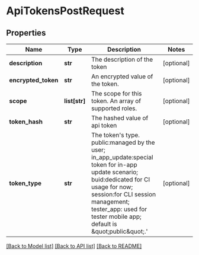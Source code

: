 # ApiTokensPostRequest

## Properties
Name | Type | Description | Notes
------------ | ------------- | ------------- | -------------
**description** | **str** | The description of the token | [optional] 
**encrypted_token** | **str** | An encrypted value of the token. | [optional] 
**scope** | **list[str]** | The scope for this token. An array of supported roles. | [optional] 
**token_hash** | **str** | The hashed value of api token | [optional] 
**token_type** | **str** | The token&#x27;s type. public:managed by the user; in_app_update:special token for in-app update scenario; buid:dedicated for CI usage for now; session:for CLI session management; tester_app: used for tester mobile app; default is \&quot;public\&quot;.&#x27; | [optional] 

[[Back to Model list]](../README.md#documentation-for-models) [[Back to API list]](../README.md#documentation-for-api-endpoints) [[Back to README]](../README.md)

